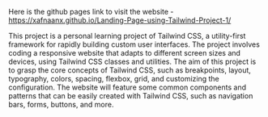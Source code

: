 Here is the github pages link to visit the website -  https://xafnaanx.github.io/Landing-Page-using-Tailwind-Project-1/

This project is a personal learning project of Tailwind CSS, a utility-first framework for rapidly building custom user interfaces. The project involves coding a responsive website that adapts to different screen sizes and devices, using Tailwind CSS classes and utilities. The aim of this project is to grasp the core concepts of Tailwind CSS, such as breakpoints, layout, typography, colors, spacing, flexbox, grid, and customizing the configuration. The website will feature some common components and patterns that can be easily created with Tailwind CSS, such as navigation bars, forms, buttons, and more.
